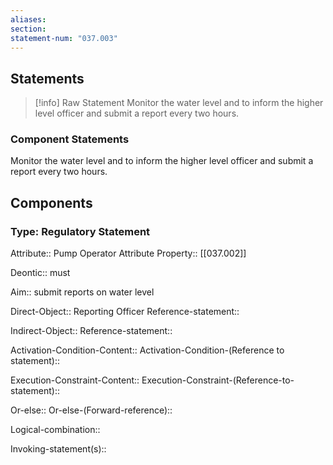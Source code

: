```yaml
---
aliases: 
section: 
statement-num: "037.003"
---
```

## Statements 
> [!info] Raw Statement
> Monitor the water level and to inform the higher level officer and submit a report every two hours.  
> 

### Component Statements
Monitor the water level and to inform the higher level officer and submit a report every two hours.  
## Components
### Type: Regulatory Statement
Attribute:: Pump Operator
	Attribute Property:: [[037.002]]

Deontic:: must

Aim:: submit reports on water level

Direct-Object:: Reporting Officer
	Reference-statement::

Indirect-Object::
	Reference-statement::

Activation-Condition-Content::
	Activation-Condition-(Reference to statement)::

Execution-Constraint-Content::
	Execution-Constraint-(Reference-to-statement)::

Or-else::
	Or-else-(Forward-reference)::

Logical-combination::

Invoking-statement(s)::